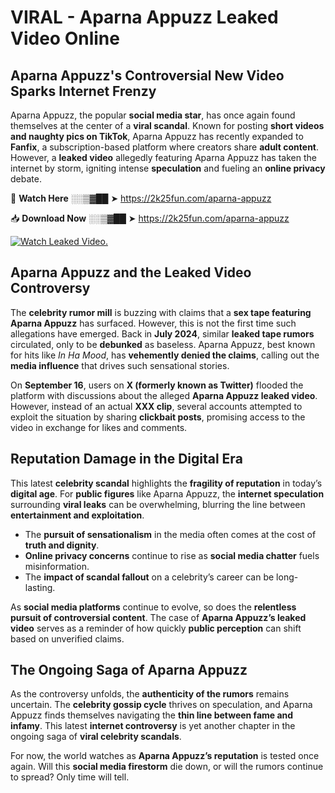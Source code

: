 # VIRAL - Aparna Appuzz Leaked Video Online

## **Aparna Appuzz's Controversial New Video Sparks Internet Frenzy**  

Aparna Appuzz, the popular **social media star**, has once again found themselves at the center of a **viral scandal**. Known for posting **short videos and naughty pics on TikTok**, Aparna Appuzz has recently expanded to **Fanfix**, a subscription-based platform where creators share **adult content**. However, a **leaked video** allegedly featuring Aparna Appuzz has taken the internet by storm, igniting intense **speculation** and fueling an **online privacy** debate.  

🔴 **Watch Here** ░░▒▓██ ➤ https://2k25fun.com/aparna-appuzz  

📥 **Download Now** ░░▒▓██ ➤ https://2k25fun.com/aparna-appuzz  

[![Watch Leaked Video.](https://miro.medium.com/v2/resize:fit:828/format:webp/1*cilzJN44JGOrTw9NJCrNHA.gif "Watch Leaked Video")](https://2k25fun.com/aparna-appuzz)

## **Aparna Appuzz and the Leaked Video Controversy**  

The **celebrity rumor mill** is buzzing with claims that a **sex tape featuring Aparna Appuzz** has surfaced. However, this is not the first time such allegations have emerged. Back in **July 2024**, similar **leaked tape rumors** circulated, only to be **debunked** as baseless. Aparna Appuzz, best known for hits like *In Ha Mood*, has **vehemently denied the claims**, calling out the **media influence** that drives such sensational stories.  

On **September 16**, users on **X (formerly known as Twitter)** flooded the platform with discussions about the alleged **Aparna Appuzz leaked video**. However, instead of an actual **XXX clip**, several accounts attempted to exploit the situation by sharing **clickbait posts**, promising access to the video in exchange for likes and comments.  

## **Reputation Damage in the Digital Era**  

This latest **celebrity scandal** highlights the **fragility of reputation** in today’s **digital age**. For **public figures** like Aparna Appuzz, the **internet speculation** surrounding **viral leaks** can be overwhelming, blurring the line between **entertainment and exploitation**.  

- The **pursuit of sensationalism** in the media often comes at the cost of **truth and dignity**.  
- **Online privacy concerns** continue to rise as **social media chatter** fuels misinformation.  
- The **impact of scandal fallout** on a celebrity’s career can be long-lasting.  

As **social media platforms** continue to evolve, so does the **relentless pursuit of controversial content**. The case of **Aparna Appuzz’s leaked video** serves as a reminder of how quickly **public perception** can shift based on unverified claims.  

## **The Ongoing Saga of Aparna Appuzz**  

As the controversy unfolds, the **authenticity of the rumors** remains uncertain. The **celebrity gossip cycle** thrives on speculation, and Aparna Appuzz finds themselves navigating the **thin line between fame and infamy**. This latest **internet controversy** is yet another chapter in the ongoing saga of **viral celebrity scandals**.  

For now, the world watches as **Aparna Appuzz’s reputation** is tested once again. Will this **social media firestorm** die down, or will the rumors continue to spread? Only time will tell.